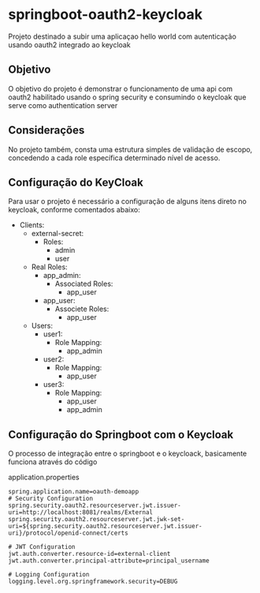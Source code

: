 # springboot-oauth2-keycloak
Projeto destinado a subir uma aplicaçao hello world com autenticação usando oauth2 integrado ao keycloak

## Objetivo
O objetivo do projeto é demonstrar o funcionamento de uma api com oauth2 habilitado usando o spring security e consumindo o keycloak que serve como authentication server

## Considerações
No projeto também, consta uma estrutura simples de validação de escopo, concedendo a cada role específica determinado nível de acesso.

## Configuração do KeyCloak

Para usar o projeto é necessário a configuração de alguns itens direto no keycloak, conforme comentados abaixo:
 - Clients: 
   - external-secret:
     - Roles:
       - admin
       - user
   - Real Roles:
     - app_admin:
       - Associated Roles:
         - app_user
     - app_user:
       - Associete Roles:
         - app_user
   - Users:
     - user1:
       - Role Mapping:
         - app_admin
     - user2:
       - Role Mapping: 
         - app_user
     - user3:
       - Role Mapping:
         - app_user
         - app_admin

## Configuração do Springboot com o Keycloak
O processo de integração entre o springboot e o keycloack, basicamente funciona através do código

application.properties

```
spring.application.name=oauth-demoapp
# Security Configuration
spring.security.oauth2.resourceserver.jwt.issuer-uri=http://localhost:8081/realms/External
spring.security.oauth2.resourceserver.jwt.jwk-set-uri=${spring.security.oauth2.resourceserver.jwt.issuer-uri}/protocol/openid-connect/certs

# JWT Configuration
jwt.auth.converter.resource-id=external-client
jwt.auth.converter.principal-attribute=principal_username

# Logging Configuration
logging.level.org.springframework.security=DEBUG
```
